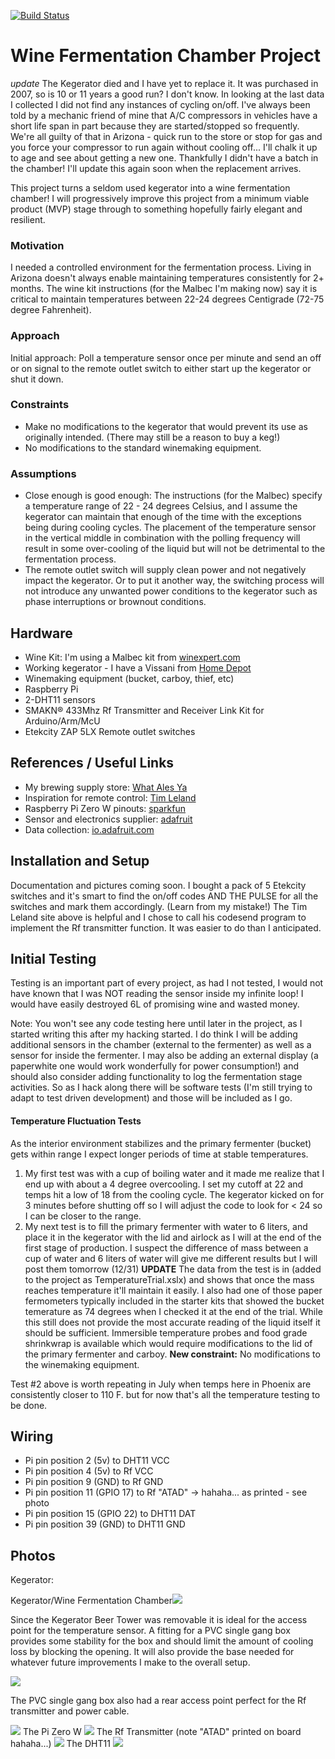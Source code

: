 [![Build Status](https://travis-ci.org/b4youleap/wineferm.svg?branch=master)](https://travis-ci.org/b4youleap/wineferm)
# Wine Fermentation Chamber Project
*update* The Kegerator died and I have yet to replace it. It was purchased in 2007, so is 10 or 11 years a good run? I don't know. In looking at the last data I collected I did not find any instances of cycling on/off. I've always been told by a mechanic friend of mine that A/C compressors in vehicles have a short life span in part because they are started/stopped so frequently. We're all guilty of that in Arizona - quick run to the store or stop for gas and you force your compressor to run again without cooling off... I'll chalk it up to age and see about getting a new one. Thankfully I didn't have a batch in the chamber! I'll update this again soon when the replacement arrives.

This project turns a seldom used kegerator into a wine fermentation chamber! I will progressively improve this project from a minimum viable product (MVP) stage through to something hopefully fairly elegant and resilient.

### Motivation
I needed a controlled environment for the fermentation process. Living in Arizona doesn't always enable maintaining temperatures consistently for 2+ months. The wine kit instructions (for the Malbec I'm making now) say it is critical to maintain temperatures between 22-24 degrees Centigrade (72-75 degree Fahrenheit).

### Approach
Initial approach: Poll a temperature sensor once per minute and send an off or on signal to the remote outlet switch to either start up the kegerator or shut it down.

### Constraints
* Make no modifications to the kegerator that would prevent its use as originally intended. (There may still be a reason to buy a keg!)
* No modifications to the standard winemaking equipment.

### Assumptions
* Close enough is good enough: The instructions (for the Malbec) specify a temperature range of 22 - 24 degrees Celsius, and I assume the kegerator can maintain that enough of the time with the exceptions being during cooling cycles. The placement of the temperature sensor in the vertical middle in combination with the polling frequency will result in some over-cooling of the liquid but will not be detrimental to the fermentation process.
* The remote outlet switch will supply clean power and not negatively impact the kegerator. Or to put it another way, the switching process will not introduce any unwanted power conditions to the kegerator such as phase interruptions or brownout conditions.

## Hardware
* Wine Kit: I'm using a Malbec kit from [winexpert.com](https://winexpert.com)
* Working kegerator - I have a Vissani from [Home Depot](https://www.homedepot.com/catalog/pdfImages/89/894db3fc-a2a8-4a2d-a149-49658eb58ddd.pdf)
* Winemaking equipment (bucket, carboy, thief, etc)
* Raspberry Pi
* 2-DHT11 sensors
* SMAKN® 433Mhz Rf Transmitter and Receiver Link Kit for Arduino/Arm/McU
* Etekcity ZAP 5LX Remote outlet switches

## References / Useful Links
* My brewing supply store: [What Ales Ya](http://whatalesya.com)
* Inspiration for remote control: [Tim Leland](https://timleland.com/wireless-power-outlets/)
* Raspberry Pi Zero W pinouts: [sparkfun](https://cdn.sparkfun.com/assets/learn_tutorials/6/7/6/PiZero_1.pdf)
* Sensor and electronics supplier: [adafruit](https://www.adafruit.com/)
* Data collection: [io.adafruit.com](https://io.adafruit.com/)

## Installation and Setup
Documentation and pictures coming soon. I bought a pack of 5 Etekcity switches and it's smart to find the on/off codes AND THE PULSE for all the switches and mark them accordingly. (Learn from my mistake!) The Tim Leland site above is helpful and I chose to call his codesend program to implement the Rf transmitter function. It was easier to do than I anticipated.

## Initial Testing
Testing is an important part of every project, as had I not tested, I would not have known that I was NOT reading the sensor inside my infinite loop! I would have easily destroyed 6L of promising wine and wasted money. 

Note: You won't see any code testing here until later in the project, as I started writing this after my hacking started. I do think I will be adding additional sensors in the chamber (external to the fermenter) as well as a sensor for inside the fermenter. I may also be adding an external display (a paperwhite one would work wonderfully for power consumption!) and should also consider adding functionality to log the fermentation stage activities. So as I hack along there will be software tests (I'm still trying to adapt to test driven development) and those will be included as I go.

#### Temperature Fluctuation Tests
As the interior environment stabilizes and the primary fermenter (bucket) gets within range I expect longer periods of time at stable temperatures.
1. My first test was with a cup of boiling water and it made me realize that I end up with about a 4 degree overcooling. I set my cutoff at 22 and temps hit a low of 18 from the cooling cycle. The kegerator kicked on for 3 minutes before shutting off so I will adjust the code to look for < 24 so I can be closer to the range. 
2. My next test is to fill the primary fermenter with water to 6 liters, and place it in the kegerator with the lid and airlock as I will at the end of the first stage of production.  I suspect the difference of mass between a cup of water and 6 liters of water will give me different results but I will post them tomorrow (12/31) **UPDATE** The data from the test is in (added to the project as TemperatureTrial.xslx) and shows that once the mass reaches temperature it'll maintain it easily. I also had one of those paper fermometers typically included in the starter kits that showed the bucket temerature as 74 degrees when I checked it at the end of the trial. While this still does not provide the most accurate reading of the liquid itself it should be sufficient. Immersible temperature probes and food grade shrinkwrap is available which would require modifications to the lid of the primary fermenter and carboy. **New constraint:** No modifications to the winemaking equipment.

Test #2 above is worth repeating in July when temps here in Phoenix are consistently closer to 110 F. but for now that's all the temperature testing to be done.

## Wiring
* Pi pin position 2 (5v) to DHT11 VCC
* Pi pin position 4 (5v) to Rf VCC
* Pi pin position 9 (GND) to Rf GND
* Pi pin position 11 (GPIO 17) to Rf "ATAD" -> hahaha... as printed - see photo
* Pi pin position 15 (GPIO 22) to DHT11 DAT
* Pi pin position 39 (GND) to DHT11 GND

## Photos
<p>Kegerator:</p>
Kegerator/Wine Fermentation Chamber<img src="https://raw.githubusercontent.com/b4youleap/b4youleap.github.io/master/images/winefermexterior.jpg">
<p>Since the Kegerator Beer Tower was removable it is ideal for the access point for the temperature sensor. A fitting for a PVC single gang box provides some stability for the box and should limit the amount of cooling loss by blocking the opening. It will also provide the base needed for whatever future improvements I make to the overall setup.</p>
<img src="https://raw.githubusercontent.com/b4youleap/b4youleap.github.io/master/images/winefermpibox.jpg">
<p>The PVC single gang box also had a rear access point perfect for the Rf transmitter and power cable.<p>
<img src="https://raw.githubusercontent.com/b4youleap/b4youleap.github.io/master/images/winefermxmitter.jpg">
The Pi Zero W
<img src="https://raw.githubusercontent.com/b4youleap/b4youleap.github.io/master/images/winefermpibrains.jpg">
The Rf Transmitter (note "ATAD" printed on board hahaha...)
<img src="https://raw.githubusercontent.com/b4youleap/b4youleap.github.io/master/20180128_120023.jpg">
The DHT11
<img src="https://raw.githubusercontent.com/b4youleap/b4youleap.github.io/master/20180128_115914.jpg">
